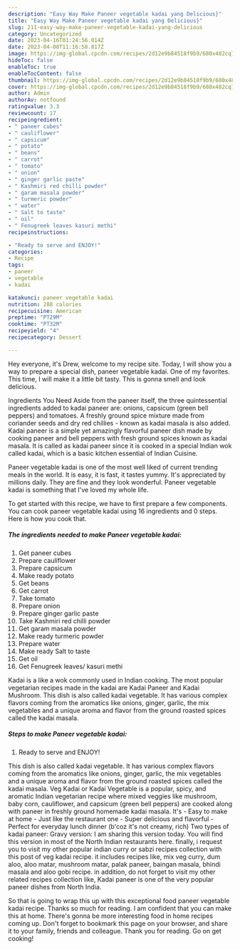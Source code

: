 ```yaml
---
description: "Easy Way Make Paneer vegetable kadai yang Delicious}"
title: "Easy Way Make Paneer vegetable kadai yang Delicious}"
slug: 211-easy-way-make-paneer-vegetable-kadai-yang-delicious
category: Uncategorized
date: 2023-04-16T01:24:56.014Z
date: 2023-04-08T11:16:58.817Z
image: https://img-global.cpcdn.com/recipes/2d12e9b84518f9b9/680x482cq70/paneer-vegetable-kadai-recipe-main-photo.jpg
hideToc: false
enableToc: true
enableTocContent: false
thumbnail: https://img-global.cpcdn.com/recipes/2d12e9b84518f9b9/680x482cq70/paneer-vegetable-kadai-recipe-main-photo.jpg
cover: https://img-global.cpcdn.com/recipes/2d12e9b84518f9b9/680x482cq70/paneer-vegetable-kadai-recipe-main-photo.jpg
author: Admin
authorAv: notfound
ratingvalue: 3.3
reviewcount: 17
recipeingredient:
- " paneer cubes"
- " cauliflower"
- " capsicum"
- " potato"
- " beans"
- " carrot"
- " tomato"
- " onion"
- " ginger garlic paste"
- " Kashmiri red chilli powder"
- " garam masala powder"
- " turmeric powder"
- " water"
- " Salt to taste"
- " oil"
- " Fenugreek leaves kasuri methi"
recipeinstructions:

- "Ready to serve and ENJOY!"
categories:
- Recipe
tags:
- paneer
- vegetable
- kadai

katakunci: paneer vegetable kadai 
nutrition: 288 calories
recipecuisine: American
preptime: "PT29M"
cooktime: "PT32M"
recipeyield: "4"
recipecategory: Dessert

---
```



Hey everyone, it's Drew, welcome to my recipe site. Today, I will show you a way to prepare a special dish, paneer vegetable kadai. One of my favorites. This time, I will make it a little bit tasty. This is gonna smell and look delicious.

Ingredients You Need Aside from the paneer itself, the three quintessential ingredients added to kadai paneer are: onions, capsicum (green bell peppers) and tomatoes. A freshly ground spice mixture made from coriander seeds and dry red chillies - known as kadai masala is also added. Kadai paneer is a simple yet amazingly flavorful paneer dish made by cooking paneer and bell peppers with fresh ground spices known as kadai masala. It is called as kadai paneer since it is cooked in a special Indian wok called kadai, which is a basic kitchen essential of Indian Cuisine.

Paneer vegetable kadai is one of the most well liked of current trending meals in the world. It is easy, it is fast, it tastes yummy. It's appreciated by millions daily. They are fine and they look wonderful. Paneer vegetable kadai is something that I've loved my whole life.


To get started with this recipe, we have to first prepare a few components. You can cook paneer vegetable kadai using 16 ingredients and 0 steps. Here is how you cook that.

<!--inarticleads1-->

##### The ingredients needed to make Paneer vegetable kadai:

1. Get  paneer cubes
1. Prepare  cauliflower
1. Prepare  capsicum
1. Make ready  potato
1. Get  beans
1. Get  carrot
1. Take  tomato
1. Prepare  onion
1. Prepare  ginger garlic paste
1. Take  Kashmiri red chilli powder
1. Get  garam masala powder
1. Make ready  turmeric powder
1. Prepare  water
1. Make ready  Salt to taste
1. Get  oil
1. Get  Fenugreek leaves/ kasuri methi


Kadai is a like a wok commonly used in Indian cooking. The most popular vegetarian recipes made in the kadai are Kadai Paneer and Kadai Mushroom. This dish is also called kadai vegetable. It has various complex flavors coming from the aromatics like onions, ginger, garlic, the mix vegetables and a unique aroma and flavor from the ground roasted spices called the kadai masala. 

<!--inarticleads2-->

##### Steps to make Paneer vegetable kadai:


1. Ready to serve and ENJOY!

This dish is also called kadai vegetable. It has various complex flavors coming from the aromatics like onions, ginger, garlic, the mix vegetables and a unique aroma and flavor from the ground roasted spices called the kadai masala. Veg Kadai or Kadai Vegetable is a popular, spicy, and aromatic Indian vegetarian recipe where mixed veggies like mushroom, baby corn, cauliflower, and capsicum (green bell peppers) are cooked along with paneer in freshly ground homemade kadai masala. It&#39;s - Easy to make at home - Just like the restaurant one - Super delicious and flavorful - Perfect for everyday lunch dinner (b&#39;coz it&#39;s not creamy, rich) Two types of kadai paneer: Gravy version: I am sharing this version today. You will find this version in most of the North Indian restaurants here. finally, i request you to visit my other popular indian curry or sabzi recipes collection with this post of veg kadai recipe. it includes recipes like, mix veg curry, dum aloo, aloo matar, mushroom matar, palak paneer, baingan masala, bhindi masala and aloo gobi recipe. in addition, do not forget to visit my other related recipes collection like, Kadai paneer is one of the very popular paneer dishes from North India. 

So that is going to wrap this up with this exceptional food paneer vegetable kadai recipe. Thanks so much for reading. I am confident that you can make this at home. There's gonna be more interesting food in home recipes coming up. Don't forget to bookmark this page on your browser, and share it to your family, friends and colleague. Thank you for reading. Go on get cooking!
